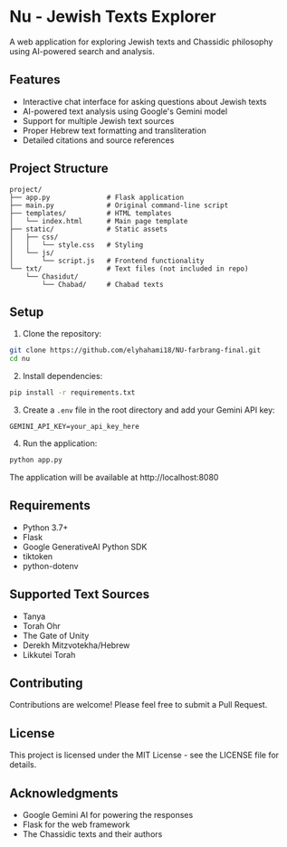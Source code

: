 # Nu - Jewish Texts Explorer

A web application for exploring Jewish texts and Chassidic philosophy using AI-powered search and analysis.

## Features

- Interactive chat interface for asking questions about Jewish texts
- AI-powered text analysis using Google's Gemini model
- Support for multiple Jewish text sources
- Proper Hebrew text formatting and transliteration
- Detailed citations and source references

## Project Structure

```
project/
├── app.py              # Flask application
├── main.py             # Original command-line script
├── templates/          # HTML templates
│   └── index.html      # Main page template
├── static/             # Static assets
│   ├── css/
│   │   └── style.css   # Styling
│   └── js/
│       └── script.js   # Frontend functionality
└── txt/                # Text files (not included in repo)
    └── Chasidut/
        └── Chabad/     # Chabad texts
```

## Setup

1. Clone the repository:
```bash
git clone https://github.com/elyhahami18/NU-farbrang-final.git
cd nu
```

2. Install dependencies:
```bash
pip install -r requirements.txt
```

3. Create a `.env` file in the root directory and add your Gemini API key:
```
GEMINI_API_KEY=your_api_key_here
```

4. Run the application:
```bash
python app.py
```

The application will be available at http://localhost:8080

## Requirements

- Python 3.7+
- Flask
- Google GenerativeAI Python SDK
- tiktoken
- python-dotenv

## Supported Text Sources

- Tanya
- Torah Ohr
- The Gate of Unity
- Derekh Mitzvotekha/Hebrew
- Likkutei Torah

## Contributing

Contributions are welcome! Please feel free to submit a Pull Request.

## License

This project is licensed under the MIT License - see the LICENSE file for details.

## Acknowledgments

- Google Gemini AI for powering the responses
- Flask for the web framework
- The Chassidic texts and their authors 

